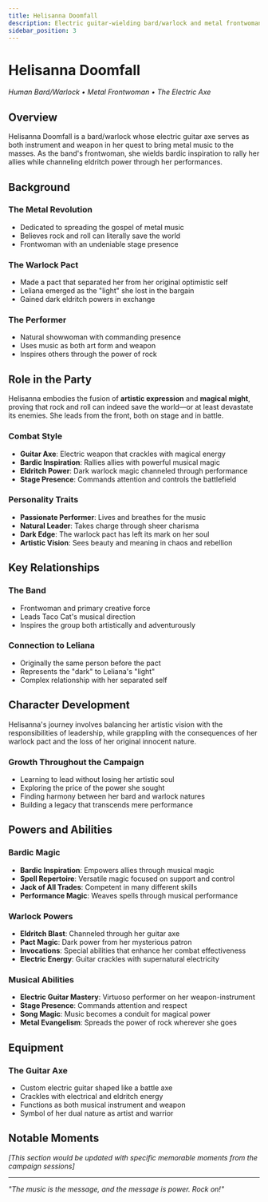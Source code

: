 ```yaml
---
title: Helisanna Doomfall
description: Electric guitar-wielding bard/warlock and metal frontwoman
sidebar_position: 3
---
```


# Helisanna Doomfall

*Human Bard/Warlock • Metal Frontwoman • The Electric Axe*

## Overview

Helisanna Doomfall is a bard/warlock whose electric guitar axe serves as both instrument and weapon in her quest to bring metal music to the masses. As the band's frontwoman, she wields bardic inspiration to rally her allies while channeling eldritch power through her performances.

## Background

### The Metal Revolution
- Dedicated to spreading the gospel of metal music
- Believes rock and roll can literally save the world
- Frontwoman with an undeniable stage presence

### The Warlock Pact
- Made a pact that separated her from her original optimistic self
- Leliana emerged as the "light" she lost in the bargain
- Gained dark eldritch powers in exchange

### The Performer
- Natural showwoman with commanding presence
- Uses music as both art form and weapon
- Inspires others through the power of rock

## Role in the Party

Helisanna embodies the fusion of **artistic expression** and **magical might**, proving that rock and roll can indeed save the world—or at least devastate its enemies. She leads from the front, both on stage and in battle.

### Combat Style
- **Guitar Axe**: Electric weapon that crackles with magical energy
- **Bardic Inspiration**: Rallies allies with powerful musical magic
- **Eldritch Power**: Dark warlock magic channeled through performance
- **Stage Presence**: Commands attention and controls the battlefield

### Personality Traits
- **Passionate Performer**: Lives and breathes for the music
- **Natural Leader**: Takes charge through sheer charisma
- **Dark Edge**: The warlock pact has left its mark on her soul
- **Artistic Vision**: Sees beauty and meaning in chaos and rebellion

## Key Relationships

### The Band
- Frontwoman and primary creative force
- Leads Taco Cat's musical direction
- Inspires the group both artistically and adventurously

### Connection to Leliana
- Originally the same person before the pact
- Represents the "dark" to Leliana's "light"
- Complex relationship with her separated self

## Character Development

Helisanna's journey involves balancing her artistic vision with the responsibilities of leadership, while grappling with the consequences of her warlock pact and the loss of her original innocent nature.

### Growth Throughout the Campaign
- Learning to lead without losing her artistic soul
- Exploring the price of the power she sought
- Finding harmony between her bard and warlock natures
- Building a legacy that transcends mere performance

## Powers and Abilities

### Bardic Magic
- **Bardic Inspiration**: Empowers allies through musical magic
- **Spell Repertoire**: Versatile magic focused on support and control
- **Jack of All Trades**: Competent in many different skills
- **Performance Magic**: Weaves spells through musical performance

### Warlock Powers
- **Eldritch Blast**: Channeled through her guitar axe
- **Pact Magic**: Dark power from her mysterious patron
- **Invocations**: Special abilities that enhance her combat effectiveness
- **Electric Energy**: Guitar crackles with supernatural electricity

### Musical Abilities
- **Electric Guitar Mastery**: Virtuoso performer on her weapon-instrument
- **Stage Presence**: Commands attention and respect
- **Song Magic**: Music becomes a conduit for magical power
- **Metal Evangelism**: Spreads the power of rock wherever she goes

## Equipment

### The Guitar Axe
- Custom electric guitar shaped like a battle axe
- Crackles with electrical and eldritch energy
- Functions as both musical instrument and weapon
- Symbol of her dual nature as artist and warrior

## Notable Moments

*[This section would be updated with specific memorable moments from the campaign sessions]*

---

*"The music is the message, and the message is power. Rock on!"*